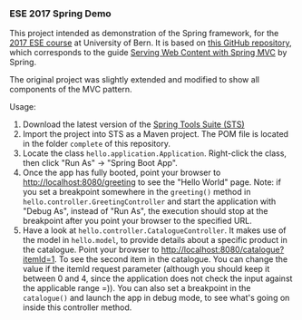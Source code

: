 ### ESE 2017 Spring Demo ###
This project intended as demonstration of the Spring framework, for the [2017 ESE course](https://github.com/scg-unibe-ch/ese2017) at University of Bern. It is based on [this GitHub repository](https://github.com/spring-guides/gs-serving-web-content), which corresponds to the guide [Serving Web Content with Spring MVC](https://spring.io/guides/gs/serving-web-content/) by Spring.

The original project was slightly extended and modified to show all components of the MVC pattern.

Usage:
1. Download the latest version of the [Spring Tools Suite (STS)](https://spring.io/tools/sts/all)
2. Import the project into STS as a Maven project. The POM file is located in the folder <code>complete</code> of this repository.
3. Locate the class <code>hello.application.Application</code>. Right-click the class, then click "Run As" -> "Spring Boot App".
4. Once the app has fully booted, point your browser to [http://localhost:8080/greeting](http://localhost:8080/greeting) to see the "Hello World" page. Note: if you set a breakpoint somewhere in the <code>greeting()</code> method in <code>hello.controller.GreetingController</code> and start the application with "Debug As", instead of "Run As", the execution should stop at the breakpoint after you point your browser to the specified URL.
5. Have a look at <code>hello.controller.CatalogueController</code>. It makes use of the model in <code>hello.model</code>, to provide details about a specific product in the catalogue. Point your browser to [http://localhost:8080/catalogue?itemId=1](http://localhost:8080/catalogue?itemId=1). To see the second item in the catalogue. You can change the value if the itemId request parameter (although you should keep it between 0 and 4, since the application does not check the input against the applicable range =)). You can also set a breakpoint in the <code>catalogue()</code> and launch the app in debug mode, to see what's going on inside this controller method.